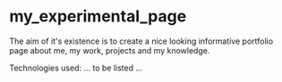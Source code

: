 # my_experimental_page

The aim of it's existence is to create a nice looking informative portfolio page about me, my work, projects and my knowledge. 

Technologies used: 
... to be listed ...

